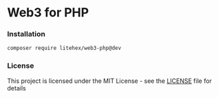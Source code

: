 # Web3 for PHP

### Installation

```bash
composer require litehex/web3-php@dev
```

### License

This project is licensed under the MIT License - see the [LICENSE](LICENSE) file for details